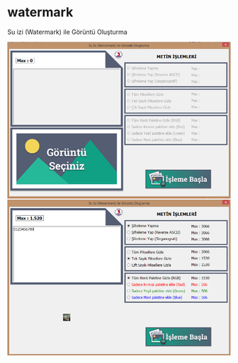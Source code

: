 # watermark
Su izi (Watermark) ile Görüntü Oluşturma

![Form Görseli](https://github.com/autoconf/watermark/blob/master/form.png)
![Form Görseli](https://github.com/autoconf/watermark/blob/master/form2.png)



